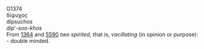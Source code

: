 <body>
  <p>G1374<br>  δίψυχος  <br> dipsuchos  <br><i>dip‘-soo-khos </i><br>From <a href="g1364.htm">1364</a> and <a href="g5590.htm">5590</a>  <i>two</i> <i>spirited</i>, that is, <i>vacillating</i> (in opinion or purpose): - double minded.<br></p>
 </body>